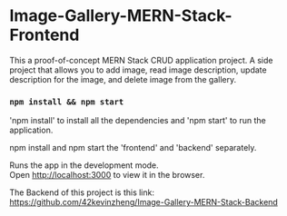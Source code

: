 # Image-Gallery-MERN-Stack-Frontend
This a proof-of-concept MERN Stack CRUD application project. A side project that allows you to add image, read image description, 
update description for the image, and delete image from the gallery.


### `npm install && npm start`
'npm install' to install all the dependencies and 'npm start' to run the application.

npm install and npm start the 'frontend' and 'backend' separately. 

Runs the app in the development mode.\
Open [http://localhost:3000](http://localhost:3000) to view it in the browser.

The Backend of this project is this link:
https://github.com/42kevinzheng/Image-Gallery-MERN-Stack-Backend



